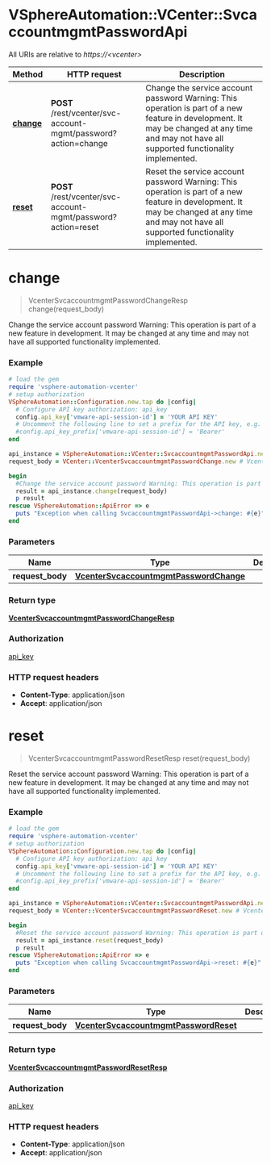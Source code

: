 # VSphereAutomation::VCenter::SvcaccountmgmtPasswordApi

All URIs are relative to *https://&lt;vcenter&gt;*

Method | HTTP request | Description
------------- | ------------- | -------------
[**change**](SvcaccountmgmtPasswordApi.md#change) | **POST** /rest/vcenter/svc-account-mgmt/password?action&#x3D;change | Change the service account password Warning: This operation is part of a new feature in development. It may be changed at any time and may not have all supported functionality implemented.
[**reset**](SvcaccountmgmtPasswordApi.md#reset) | **POST** /rest/vcenter/svc-account-mgmt/password?action&#x3D;reset | Reset the service account password Warning: This operation is part of a new feature in development. It may be changed at any time and may not have all supported functionality implemented.


# **change**
> VcenterSvcaccountmgmtPasswordChangeResp change(request_body)

Change the service account password Warning: This operation is part of a new feature in development. It may be changed at any time and may not have all supported functionality implemented.

### Example
```ruby
# load the gem
require 'vsphere-automation-vcenter'
# setup authorization
VSphereAutomation::Configuration.new.tap do |config|
  # Configure API key authorization: api_key
  config.api_key['vmware-api-session-id'] = 'YOUR API KEY'
  # Uncomment the following line to set a prefix for the API key, e.g. 'Bearer' (defaults to nil)
  #config.api_key_prefix['vmware-api-session-id'] = 'Bearer'
end

api_instance = VSphereAutomation::VCenter::SvcaccountmgmtPasswordApi.new
request_body = VCenter::VcenterSvcaccountmgmtPasswordChange.new # VcenterSvcaccountmgmtPasswordChange | 

begin
  #Change the service account password Warning: This operation is part of a new feature in development. It may be changed at any time and may not have all supported functionality implemented.
  result = api_instance.change(request_body)
  p result
rescue VSphereAutomation::ApiError => e
  puts "Exception when calling SvcaccountmgmtPasswordApi->change: #{e}"
end
```

### Parameters

Name | Type | Description  | Notes
------------- | ------------- | ------------- | -------------
 **request_body** | [**VcenterSvcaccountmgmtPasswordChange**](VcenterSvcaccountmgmtPasswordChange.md)|  | 

### Return type

[**VcenterSvcaccountmgmtPasswordChangeResp**](VcenterSvcaccountmgmtPasswordChangeResp.md)

### Authorization

[api_key](../README.md#api_key)

### HTTP request headers

 - **Content-Type**: application/json
 - **Accept**: application/json



# **reset**
> VcenterSvcaccountmgmtPasswordResetResp reset(request_body)

Reset the service account password Warning: This operation is part of a new feature in development. It may be changed at any time and may not have all supported functionality implemented.

### Example
```ruby
# load the gem
require 'vsphere-automation-vcenter'
# setup authorization
VSphereAutomation::Configuration.new.tap do |config|
  # Configure API key authorization: api_key
  config.api_key['vmware-api-session-id'] = 'YOUR API KEY'
  # Uncomment the following line to set a prefix for the API key, e.g. 'Bearer' (defaults to nil)
  #config.api_key_prefix['vmware-api-session-id'] = 'Bearer'
end

api_instance = VSphereAutomation::VCenter::SvcaccountmgmtPasswordApi.new
request_body = VCenter::VcenterSvcaccountmgmtPasswordReset.new # VcenterSvcaccountmgmtPasswordReset | 

begin
  #Reset the service account password Warning: This operation is part of a new feature in development. It may be changed at any time and may not have all supported functionality implemented.
  result = api_instance.reset(request_body)
  p result
rescue VSphereAutomation::ApiError => e
  puts "Exception when calling SvcaccountmgmtPasswordApi->reset: #{e}"
end
```

### Parameters

Name | Type | Description  | Notes
------------- | ------------- | ------------- | -------------
 **request_body** | [**VcenterSvcaccountmgmtPasswordReset**](VcenterSvcaccountmgmtPasswordReset.md)|  | 

### Return type

[**VcenterSvcaccountmgmtPasswordResetResp**](VcenterSvcaccountmgmtPasswordResetResp.md)

### Authorization

[api_key](../README.md#api_key)

### HTTP request headers

 - **Content-Type**: application/json
 - **Accept**: application/json



